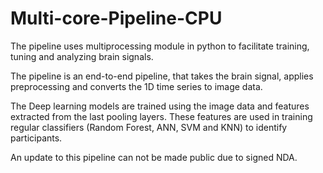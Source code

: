# Multi-core-Pipeline-CPU
The pipeline uses multiprocessing module in python to facilitate training, tuning and analyzing brain signals.

The pipeline is an end-to-end pipeline, that takes the brain signal, applies preprocessing and converts the 1D time series
to image data. 

The Deep learning models are trained using the image data and features extracted from the last pooling layers. 
These features are used in training regular classifiers (Random Forest, ANN, SVM and KNN) to identify participants.

An update to this pipeline can not be made public due to signed NDA.
